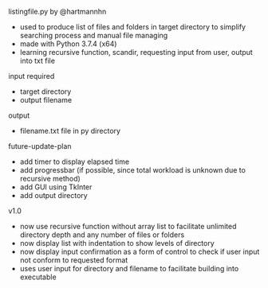 listingfile.py
by @hartmannhn
- used to produce list of files and folders in target directory to simplify searching process and manual file managing
- made with Python 3.7.4 (x64)
- learning recursive function, scandir, requesting input from user, output into txt file

input required
- target directory
- output filename

output
- filename.txt file in py directory

future-update-plan
- add timer to display elapsed time
- add progressbar (if possible, since total workload is unknown due to recursive method)
- add GUI using TkInter
- add output directory

v1.0
- now use recursive function without array list to facilitate unlimited directory depth and any number of files or folders
- now display list with indentation to show levels of directory
- now display input confirmation as a form of control to check if user input not conform to requested format
- uses user input for directory and filename to facilitate building into executable
